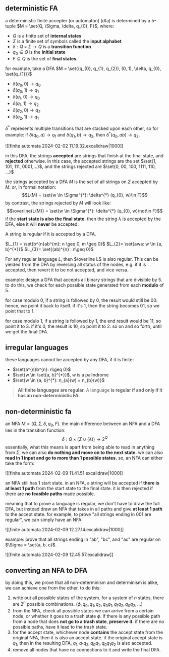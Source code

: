 ## deterministic FA
a deterministic finite accepter (or automaton) (dfa) is determined by a 5-tuple $M = \set{Q, \Sigma, \delta, q_{0}, F}$, where: 
- $Q$ is a finite set of **internal states**
- $\Sigma$ is a finite set of symbols called the **input alphabet**
- $\delta: Q \times \Sigma \rightarrow Q$ is a **transition function**
- $q_{0}\in Q$ is the **initial state**
- $F \subseteq Q$ is the set of **final states.**

for example, take a DFA $M = \set{(q_{0}, q_{1}, q_{2}), (0, 1), \delta, q_{0}, \set{q_{1}}}$ 
- $\delta(q_{0}, 0) \rightarrow q_{0}$
- $\delta(q_{0}, 1) \rightarrow q_{1}$
- $\delta(q_{1}, 0) \rightarrow q_{0}$
- $\delta(q_{1}, 1) \rightarrow q_{2}$
- $\delta(q_{2}, 0) \rightarrow q_{2}$
- $\delta(q_{2}, 1) \rightarrow q_{1}$

$\delta^*$ represents multiple transitions that are stacked upon each other, so for example: if $\delta(q_{0}, a) \rightarrow q_{1}$ and $\delta(q_{1}, b) \rightarrow q_{2}$, then $\delta^{*}(q_{0}, ab) \rightarrow q_{2}$. 

![[finite automata 2024-02-02 11.19.32.excalidraw|1000]]

in this DFA, the strings **accepted** are strings that finish at the final state, and **rejected** otherwise. in this case, the accepted strings are the set $\set{1, 101, 111, 0001,...}$, and the strings rejected are $\set{0, 00, 100, 1111, 110, ...}$

the strings accepted by a DFA $M$ is the set of all strings on $\Sigma$ accepted by $M$. or, in formal notation: 
$$L(M) = \set{w \in \Sigma^{*}: \delta^{*} (q_{0}, w)\in F}$$
by contrast, the strings rejected by $M$ will look like: 
$$\overline{L(M)} = \set{w \in \Sigma^{*}: \delta^{*} (q_{0}, w)\not\in F}$$
if the **start state is also the final state**, then the string $\lambda$ is accepted by the DFA, else it will **never** be accepted.

A string is regular if it is accepted by a DFA.

$L_{1} = \set{b^{n}ab^{m}: n \geq 0, m \geq 0}$
$L_{2}= \set{awa: w \in {a, b}^{*}}$
$L_{3}= \set{(ab)^{n} : n\geq 0}$

For any regular language $L$, then $\overline L$ is also regular. This can be yielded from the DFA by reversing all status of the nodes, e.g. if it is accepted, then revert it to be not accepted, and vice versa.

example: design a DFA that accepts all binary strings that are divisible by 5. 
to do this, we check for each possible state generated from each **modulo** of 5. 

for case modulo 0, if a string is followed by 0, the result would still be 00. hence, we point it back to itself. if it's 1, then the string becomes 01, so we point that to 1. 

for case modulo 1, if a string is followed by 1, the end result would be 11, so point it to 3. if it's 0, the result is 10, so point it to 2. so on and so forth, until we get the final DFA.
## irregular languages
these languages cannot be accepted by any DFA, if it is finite: 
- $\set{a^{n}b^{n}: n\geq 0}$
- $\set{w \in \set{a, b}^{*}}$, $w$ is a palindrome
- $\set{w \in {a, b}^{*}: n_{a}(w) = n_{b}(w)}$

> **All finite languages are regular.**
> A language **is regular if and only if it has an non-deterministic FA.**

## non-deterministic fa
an NFA $M = (Q, \Sigma, \delta, q_{0}, F)$. the main difference between an NFA and a DFA lies in the transition function:
$$\delta: Q \times(\Sigma \cup (\lambda))\rightarrow2^{Q}$$
essentially, what this means is apart from being able to read in anything from $\Sigma$, we can also **do nothing and move on to the next state.** we can also **read in 1 input and go to more than 1 possible states.** so, an NFA can either take the form: 

![[finite automata 2024-02-09 11.41.51.excalidraw|1000]]

an NFA still has 1 start state. in an NFA, a string will be accepted if **there is at least 1 path** from the start state to the final state. it is then rejected if there are **no feasible paths** made possible. 

meaning that to prove a language is regular, we don't have to draw the full DFA, but instead draw an NFA that takes in all paths and give **at least 1 path** to the accept state. for example, to prove "all strings ending in 001 are regular", we can simply have an NFA: 

![[finite automata 2024-02-09 12.27.14.excalidraw|1000]]

example: prove that all strings ending in "ab", "bc", and "ac" are regular on $\Sigma = \set{a, b, c}$. 

![[finite automata 2024-02-09 12.45.57.excalidraw]]
## converting an NFA to DFA
by doing this, we prove that all non-determinism and determinism is alike, we can achieve one from the other. to do this: 
1. write out all possible states of the system. for a system of $n$ states, there are $2^{n}$ possible combinations. ($\phi, q_{0}, q_{1}, q_{2}, q_{0}q_{1}, q_{1}q_{2}, q_{0}q_{2}, ...$)
2. from the NFA, check all possible states we can arrive from a certain node, or whether it goes to a trash state $\phi$. if there is any possible path from a node that does **not go to a trash state**, **preserve it.** if there are no possible paths, have it lead to the trash state.
3. for the accept state, whichever node **contains** the accept state from the original NFA, then it is also an accept state. if the original accept state is $q_{1}$, then in the resulting DFA, $q_{1}, q_{1}q_{2}, q_{0}q_{1}, q_{0}q_{1}q_{2}$ is also accepted.
4. remove all nodes that have no connections to it and write the final DFA.
